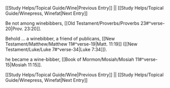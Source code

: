 [[Study Helps/Topical Guide/Wine|Previous Entry]]  ||  [[Study Helps/Topical Guide/Winepress, Winefat|Next Entry]]

 Be not among winebibbers, [[Old Testament/Proverbs/Proverbs 23#^verse-20|Prov. 23:20]].

 Behold ... a winebibber, a friend of publicans, [[New Testament/Matthew/Matthew 11#^verse-19|Matt. 11:19]] ([[New Testament/Luke/Luke 7#^verse-34|Luke 7:34]]).

 he became a wine-bibber, [[Book of Mormon/Mosiah/Mosiah 11#^verse-15|Mosiah 11:15]].

[[Study Helps/Topical Guide/Wine|Previous Entry]]  ||  [[Study Helps/Topical Guide/Winepress, Winefat|Next Entry]]
